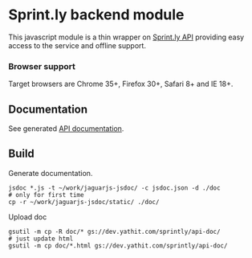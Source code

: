 Sprint.ly backend module
========================

This javascript module is a thin wrapper on [Sprint.ly API](https://sprintly.uservoice.com/knowledgebase/topics/15784-api) providing easy access to the service and offline support.

### Browser support

Target browsers are Chrome 35+, Firefox 30+, Safari 8+ and IE 18+. 

Documentation
-------------

See generated [API documentation](http://dev.yathit.com/sprintly/api-doc/).

Build
-----

Generate documentation.

    jsdoc *.js -t ~/work/jaguarjs-jsdoc/ -c jsdoc.json -d ./doc
    # only for first time
    cp -r ~/work/jaguarjs-jsdoc/static/ ./doc/
    
Upload doc

    gsutil -m cp -R doc/* gs://dev.yathit.com/sprintly/api-doc/
    # just update html
    gsutil -m cp doc/*.html gs://dev.yathit.com/sprintly/api-doc/